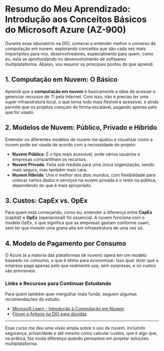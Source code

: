 # Resumo do Meu Aprendizado: Introdução aos Conceitos Básicos do Microsoft Azure (AZ-900)

Durante esse laboratório na DIO, comecei a entender melhor o universo da computação em nuvem, explorando conceitos que são cada vez mais importantes para nós, desenvolvedores, especialmente para quem, como eu, está se aprofundando no desenvolvimento de softwares multiplataforma. Abaixo, vou resumir os principais pontos do que aprendi.

## 1. Computação em Nuvem: O Básico
Aprendi que a **computação em nuvem** é basicamente a ideia de acessar e gerenciar recursos de TI pela internet. Com isso, não é preciso ter uma super infraestrutura local, o que torna tudo mais flexível e acessível, e ainda permite que os projetos cresçam de forma escalável, pagando apenas pelo que for usado.

## 2. Modelos de Nuvem: Público, Privado e Híbrido
Entender os diferentes modelos de nuvem me ajudou a visualizar como a nuvem pode ser usada de acordo com a necessidade do projeto:
- **Nuvem Pública**: É o tipo mais acessível, onde vários usuários e empresas compartilham os recursos.
- **Nuvem Privada**: Feita sob medida para uma única organização, sendo mais segura, mas também mais cara.
- **Nuvem Híbrida**: Une o melhor dos dois mundos, com flexibilidade para colocar certos dados e serviços na nuvem privada e o resto na pública, dependendo do que é mais apropriado.

## 3. Custos: CapEx vs. OpEx
Para quem está começando, como eu, entender a diferença entre **CapEx** (capital) e **OpEx** (operacional) foi essencial. A nuvem funciona com o modelo OpEx, o que significa que as empresas gastam conforme usam, sem ter que investir uma grana alta em infraestrutura de uma vez só.

## 4. Modelo de Pagamento por Consumo
O Azure (e a maioria das plataformas de nuvem) opera em um modelo baseado no consumo, o que é ótimo para economizar. Isso quer dizer que a empresa paga apenas pelo que realmente usa, sem surpresas, e os custos são previsíveis.

### Links e Recursos para Continuar Estudando
Para quem também quer mergulhar mais fundo, seguem algumas recomendações de estudo:
- [Microsoft Learn - Introdução à Computação em Nuvem](https://learn.microsoft.com/training/modules/describe-cloud-compute/2-introduction-cloud-compute)
- [Fórum e Artigos na DIO para dúvidas](https://web.dio.me/articles)

---

Esse curso me deu uma visão ampla sobre o uso da nuvem, incluindo segurança, privacidade e até mesmo como calcular custos, que é algo que, na prática, faz muita diferença quando pensamos em projetar soluções multiplataforma.
